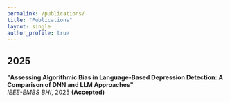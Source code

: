 ```yaml
---
permalink: /publications/
title: "Publications"
layout: single
author_profile: true
---
```


## 2025

**"Assessing Algorithmic Bias in Language-Based Depression Detection: A Comparison of DNN and LLM Approaches"**   
*IEEE-EMBS BHI*, 2025 **(Accepted)**  

[//]: # ([[Paper]]&#40;#&#41; [[Code]]&#40;#&#41; [[BibTeX]]&#40;#&#41;)


